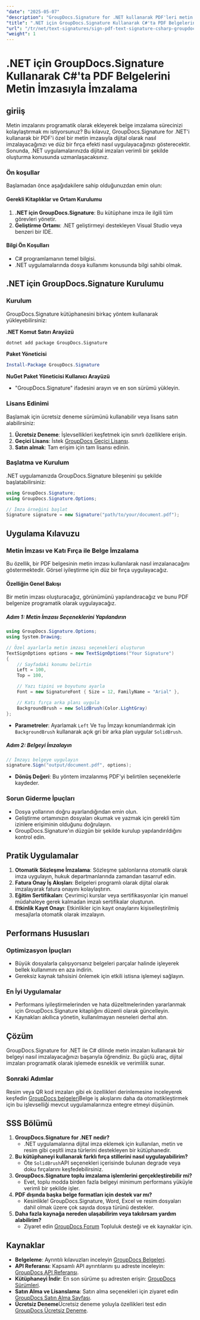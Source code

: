 ```yaml
---
"date": "2025-05-07"
"description": "GroupDocs.Signature for .NET kullanarak PDF'leri metin imzalarıyla dijital olarak nasıl imzalayacağınızı öğrenin. Belge imzalama sürecinizi verimli bir şekilde otomatikleştirin."
"title": ".NET için GroupDocs.Signature Kullanarak C#'ta PDF Belgelerini Metin İmzasıyla İmzalama"
"url": "/tr/net/text-signatures/sign-pdf-text-signature-csharp-groupdocs/"
"weight": 1
---
```


# .NET için GroupDocs.Signature Kullanarak C#'ta PDF Belgelerini Metin İmzasıyla İmzalama

## giriiş

Metin imzalarını programatik olarak ekleyerek belge imzalama sürecinizi kolaylaştırmak mı istiyorsunuz? Bu kılavuz, GroupDocs.Signature for .NET'i kullanarak bir PDF'i özel bir metin imzasıyla dijital olarak nasıl imzalayacağınızı ve düz bir fırça efekti nasıl uygulayacağınızı gösterecektir. Sonunda, .NET uygulamalarınızda dijital imzaları verimli bir şekilde oluşturma konusunda uzmanlaşacaksınız.

### Ön koşullar
Başlamadan önce aşağıdakilere sahip olduğunuzdan emin olun:

#### Gerekli Kitaplıklar ve Ortam Kurulumu
1. **.NET için GroupDocs.Signature**: Bu kütüphane imza ile ilgili tüm görevleri yönetir.
2. **Geliştirme Ortamı**: .NET geliştirmeyi destekleyen Visual Studio veya benzeri bir IDE.

#### Bilgi Ön Koşulları
- C# programlamanın temel bilgisi.
- .NET uygulamalarında dosya kullanımı konusunda bilgi sahibi olmak.

## .NET için GroupDocs.Signature Kurulumu

### Kurulum
GroupDocs.Signature kütüphanesini birkaç yöntem kullanarak yükleyebilirsiniz:

**.NET Komut Satırı Arayüzü**
```bash
dotnet add package GroupDocs.Signature
```

**Paket Yöneticisi**
```powershell
Install-Package GroupDocs.Signature
```

**NuGet Paket Yöneticisi Kullanıcı Arayüzü**
- "GroupDocs.Signature" ifadesini arayın ve en son sürümü yükleyin.

### Lisans Edinimi
Başlamak için ücretsiz deneme sürümünü kullanabilir veya lisans satın alabilirsiniz:
1. **Ücretsiz Deneme**: İşlevsellikleri keşfetmek için sınırlı özelliklere erişin.
2. **Geçici Lisans**: İstek [GroupDocs Geçici Lisansı](https://purchase.groupdocs.com/temporary-license/).
3. **Satın almak**: Tam erişim için tam lisansı edinin.

### Başlatma ve Kurulum
.NET uygulamanızda GroupDocs.Signature bileşenini şu şekilde başlatabilirsiniz:

```csharp
using GroupDocs.Signature;
using GroupDocs.Signature.Options;

// İmza örneğini başlat
Signature signature = new Signature("path/to/your/document.pdf");
```

## Uygulama Kılavuzu

### Metin İmzası ve Katı Fırça ile Belge İmzalama
Bu özellik, bir PDF belgesinin metin imzası kullanılarak nasıl imzalanacağını göstermektedir. Görsel iyileştirme için düz bir fırça uygulayacağız.

#### Özelliğin Genel Bakışı
Bir metin imzası oluşturacağız, görünümünü yapılandıracağız ve bunu PDF belgenize programatik olarak uygulayacağız.

##### Adım 1: Metin İmzası Seçeneklerini Yapılandırın
```csharp
using GroupDocs.Signature.Options;
using System.Drawing;

// Özel ayarlarla metin imzası seçenekleri oluşturun
TextSignOptions options = new TextSignOptions("Your Signature")
{
    // Sayfadaki konumu belirtin
    Left = 100,
    Top = 100,

    // Yazı tipini ve boyutunu ayarla
    Font = new SignatureFont { Size = 12, FamilyName = "Arial" },

    // Katı fırça arka planı uygula
    BackgroundBrush = new SolidBrush(Color.LightGray)
};
```
- **Parametreler**: Ayarlamak `Left` Ve `Top` İmzayı konumlandırmak için `BackgroundBrush` kullanarak açık gri bir arka plan uygular `SolidBrush`.

##### Adım 2: Belgeyi İmzalayın
```csharp
// İmzayı belgeye uygulayın
signature.Sign("output/document.pdf", options);
```
- **Dönüş Değeri**: Bu yöntem imzalanmış PDF'yi belirtilen seçeneklerle kaydeder.

### Sorun Giderme İpuçları
- Dosya yollarının doğru ayarlandığından emin olun.
- Geliştirme ortamınızın dosyaları okumak ve yazmak için gerekli tüm izinlere erişiminin olduğunu doğrulayın.
- GroupDocs.Signature'ın düzgün bir şekilde kurulup yapılandırıldığını kontrol edin.

## Pratik Uygulamalar
1. **Otomatik Sözleşme İmzalama**: Sözleşme şablonlarına otomatik olarak imza uygulayın, hukuk departmanlarında zamandan tasarruf edin.
2. **Fatura Onay İş Akışları**: Belgeleri programlı olarak dijital olarak imzalayarak fatura onayını kolaylaştırın.
3. **Eğitim Sertifikaları**: Çevrimiçi kurslar veya sertifikasyonlar için manuel müdahaleye gerek kalmadan imzalı sertifikalar oluşturun.
4. **Etkinlik Kayıt Onayı**: Etkinlikler için kayıt onaylarını kişiselleştirilmiş mesajlarla otomatik olarak imzalayın.

## Performans Hususları
### Optimizasyon İpuçları
- Büyük dosyalarla çalışıyorsanız belgeleri parçalar halinde işleyerek bellek kullanımını en aza indirin.
- Gereksiz kaynak tahsisini önlemek için etkili istisna işlemeyi sağlayın.

### En İyi Uygulamalar
- Performans iyileştirmelerinden ve hata düzeltmelerinden yararlanmak için GroupDocs.Signature kitaplığını düzenli olarak güncelleyin.
- Kaynakları akıllıca yönetin, kullanılmayan nesneleri derhal atın.

## Çözüm
GroupDocs.Signature for .NET ile C# dilinde metin imzaları kullanarak bir belgeyi nasıl imzalayacağınızı başarıyla öğrendiniz. Bu güçlü araç, dijital imzaları programatik olarak işlemede esneklik ve verimlilik sunar.

### Sonraki Adımlar
Resim veya QR kod imzaları gibi ek özellikleri derinlemesine inceleyerek keşfedin [GroupDocs belgeleri](https://docs.groupdocs.com/signature/net/)Belge iş akışlarını daha da otomatikleştirmek için bu işlevselliği mevcut uygulamalarınıza entegre etmeyi düşünün.

## SSS Bölümü
1. **GroupDocs.Signature for .NET nedir?**
   - .NET uygulamalarına dijital imza eklemek için kullanılan, metin ve resim gibi çeşitli imza türlerini destekleyen bir kütüphanedir.
2. **Bu kütüphaneyi kullanarak farklı fırça stillerini nasıl uygulayabilirim?**
   - Öte `SolidBrush`API seçenekleri içerisinde bulunan degrade veya doku fırçalarını keşfedebilirsiniz.
3. **GroupDocs.Signature toplu imzalama işlemlerini gerçekleştirebilir mi?**
   - Evet, toplu modda birden fazla belgeyi minimum performans yüküyle verimli bir şekilde işler.
4. **PDF dışında başka belge formatları için destek var mı?**
   - Kesinlikle! GroupDocs.Signature, Word, Excel ve resim dosyaları dahil olmak üzere çok sayıda dosya türünü destekler.
5. **Daha fazla kaynağa nereden ulaşabilirim veya takılırsam yardım alabilirim?**
   - Ziyaret edin [GroupDocs Forum](https://forum.groupdocs.com/c/signature/) Topluluk desteği ve ek kaynaklar için.

## Kaynaklar
- **Belgeleme**: Ayrıntılı kılavuzları inceleyin [GroupDocs Belgeleri](https://docs.groupdocs.com/signature/net/).
- **API Referansı**: Kapsamlı API ayrıntılarını şu adreste inceleyin: [GroupDocs API Referansı](https://reference.groupdocs.com/signature/net/).
- **Kütüphaneyi İndir**: En son sürüme şu adresten erişin: [GroupDocs Sürümleri](https://releases.groupdocs.com/signature/net/).
- **Satın Alma ve Lisanslama**: Satın alma seçenekleri için ziyaret edin [GroupDocs Satın Alma Sayfası](https://purchase.groupdocs.com/buy).
- **Ücretsiz Deneme**Ücretsiz deneme yoluyla özellikleri test edin [GroupDocs Ücretsiz Deneme](https://releases.groupdocs.com/signature/net/).